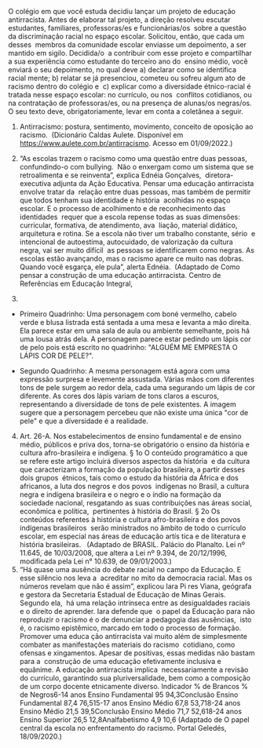 O colégio em que você estuda decidiu lançar um projeto de educação antirracista. Antes de elaborar tal projeto, a direção resolveu escutar estudantes, familiares, professoras/es e funcionárias/os  sobre a questão da discriminação racial no espaço escolar. Solicitou, então, que cada um desses  membros da comunidade escolar enviasse um depoimento, a ser mantido em sigilo. Decidida/o  a contribuir com esse projeto e compartilhar a sua experiência como estudante do terceiro ano do  ensino médio, você enviará o seu depoimento, no qual deve a) declarar como se identifica racial mente; b) relatar se já presenciou, cometeu ou sofreu algum ato de racismo dentro do colégio e  c) explicar como a diversidade étnico-racial é tratada nesse espaço escolar: no currículo, ou nos  conflitos cotidianos, ou na contratação de professoras/es, ou na presença de alunas/os negras/os.  O seu texto deve, obrigatoriamente, levar em conta a coletânea a seguir. 
1. Antirracismo: postura, sentimento, movimento, conceito de oposição ao racismo.  (Dicionário Caldas Aulete. Disponível em https://www.aulete.com.br/antirracismo. Acesso em 01/09/2022.) 
2. “As escolas trazem o racismo como uma questão entre duas pessoas, confundindo-o com bullying.  Não o enxergam como um sistema que se retroalimenta e se reinventa”, explica Ednéia Gonçalves,  diretora-executiva adjunta da Ação Educativa. Pensar uma educação antirracista envolve tratar da  relação entre duas pessoas, mas também de permitir que todos tenham sua identidade e história  acolhidas no espaço escolar. E o processo de acolhimento e de reconhecimento das identidades  requer que a escola repense todas as suas dimensões: curricular, formativa, de atendimento, ava 
liação, material didático, arquitetura e rotina. Se a escola não tiver um trabalho constante, sério  e intencional de autoestima, autocuidado, de valorização da cultura negra, vai ser muito difícil  as pessoas se identificarem como negras. As escolas estão avançando, mas o racismo apare ce muito nas dobras. Quando você esgarça, ele pula”, alerta Ednéia.  (Adaptado de Como pensar a construção de uma educação antirracista. Centro de Referências em Educação Integral, 

3. 

* Primeiro Quadrinho:
Uma personagem com boné vermelho, cabelo verde e blusa listrada está sentada a uma mesa e levanta a mão direita.
Ela parece estar em uma sala de aula ou ambiente semelhante, pois há uma lousa atrás dela.
A personagem parece estar pedindo um lápis cor de pelo pois está escrito no quadrinho: "ALGUÉM ME EMPRESTA O LÁPIS COR DE PELE?".

* Segundo Quadrinho:
A mesma personagem está agora com uma expressão surpresa e levemente assustada.
Várias mãos com diferentes tons de pele surgem ao redor dela, cada uma segurando um lápis de cor diferente.
As cores dos lápis variam de tons claros a escuros, representando a diversidade de tons de pele existentes.
A imagem sugere que a personagem percebeu que não existe uma única "cor de pele" e que a diversidade é a realidade.

4. Art. 26-A. Nos estabelecimentos de ensino fundamental e de ensino médio, públicos e priva dos, torna-se obrigatório o ensino da história e cultura afro-brasileira e indígena. § 1o O conteúdo programático a que se refere este artigo incluirá diversos aspectos da história  e da cultura que caracterizam a formação da população brasileira, a partir desses dois grupos  étnicos, tais como o estudo da história da África e dos africanos, a luta dos negros e dos povos  indígenas no Brasil, a cultura negra e indígena brasileira e o negro e o índio na formação da  sociedade nacional, resgatando as suas contribuições nas áreas social, econômica e política,  pertinentes à história do Brasil.
§ 2o Os conteúdos referentes à história e cultura afro-brasileira e dos povos indígenas brasileiros  serão ministrados no âmbito de todo o currículo escolar, em especial nas áreas de educação artís tica e de literatura e história brasileiras.  
(Adaptado de BRASIL. Palácio do Planalto. Lei nº 11.645, de 10/03/2008, que altera a Lei nº 9.394, de 20/12/1996, modificada pela Lei n° 10.639, de 09/01/2003.) 
5. “Há quase uma ausência do debate racial no campo da Educação. E esse silêncio nos leva a  acreditar no mito da democracia racial. Mas os números revelam que não é assim”, explicou Iara Pi res Viana, geógrafa e gestora da Secretaria Estadual de Educação de Minas Gerais. Segundo ela,  há uma relação intrínseca entre as desigualdades raciais e o direito de aprender. Iara defende que  o papel da Educação para não reproduzir o racismo é o de denunciar a pedagogia das ausências,  isto é, o racismo epistêmico, marcado em todo o processo de formação. Promover uma educa ção antirracista vai muito além de simplesmente combater as manifestações materiais do racismo  cotidiano, como ofensas e xingamentos. Apesar de positivas, essas medidas não bastam para a  construção de uma educação efetivamente inclusiva e equânime. A educação antirracista implica  necessariamente a revisão do currículo, garantindo sua pluriversalidade, bem como a composição  de um corpo docente etnicamente diverso. Indicador % de Brancos % de Negros6-14 anos Ensino Fundamental 95 94,3Conclusão Ensino Fundamental 87,4 76,515-17 anos Ensino Médio 67,8 53,718-24 anos Ensino Médio 21,5 39,5Conclusão Ensino Médio 71,7 52,618-24 anos Ensino Superior 26,5 12,8Analfabetismo 4,9 10,6
(Adaptado de O papel central da escola no enfrentamento do racismo. Portal Geledés, 18/09/2020.)
